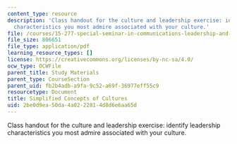 ```yaml
---
content_type: resource
description: 'Class handout for the culture and leadership exercise: identify leadership
  characteristics you most admire associated with your culture.'
file: /courses/15-277-special-seminar-in-communications-leadership-and-personal-effectiveness-coaching-fall-2008/2be0d9ea50da4a0222814d8d6e6aa65d_handout_5a.pdf
file_size: 806651
file_type: application/pdf
learning_resource_types: []
license: https://creativecommons.org/licenses/by-nc-sa/4.0/
ocw_type: OCWFile
parent_title: Study Materials
parent_type: CourseSection
parent_uid: fb2b4adb-a9fa-9c52-a69f-36977eff55c9
resourcetype: Document
title: Simplified Concepts of Cultures
uid: 2be0d9ea-50da-4a02-2281-4d8d6e6aa65d
---
```

Class handout for the culture and leadership exercise: identify leadership characteristics you most admire associated with your culture.